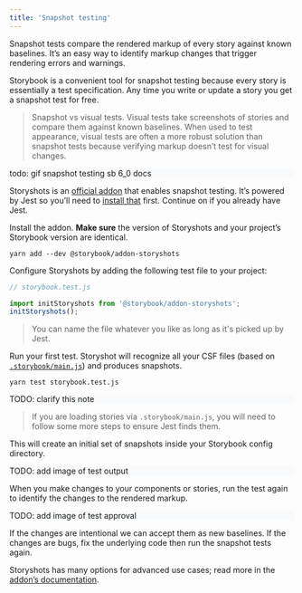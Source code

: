 ```yaml
---
title: 'Snapshot testing'
---
```


Snapshot tests compare the rendered markup of every story against known baselines. It’s an easy way to identify markup changes that trigger rendering errors and warnings.

Storybook is a convenient tool for snapshot testing because every story is essentially a test specification. Any time you write or update a story you get a snapshot test for free. 

> Snapshot vs visual tests. Visual tests take screenshots of stories and compare them against known baselines. When used to test appearance, visual tests are often a more robust solution than snapshot tests because verifying markup doesn’t test for visual changes.

<div style="background-color:#F8FAFC">
todo: gif snapshot testing sb 6_0 docs
</div>

Storyshots is an [official addon](https://github.com/storybookjs/storybook/tree/master/addons/storyshots/storyshots-core) that enables snapshot testing. It’s powered by Jest so you’ll need to [install that](https://jestjs.io/docs/en/getting-started) first. Continue on if you already have Jest.

Install the addon. **Make sure** the version of Storyshots and your project’s Storybook version are identical.

```shell
yarn add --dev @storybook/addon-storyshots
```

Configure Storyshots by adding the following test file to your project:

```js
// storybook.test.js

import initStoryshots from '@storybook/addon-storyshots';
initStoryshots();
```

> You can name the file whatever you like as long as it's picked up by Jest.


Run your first test. Storyshot will recognize all your CSF files (based on [`.storybook/main.js`](../configure/overview#configure-story-rendering)) and produces snapshots.

```shell
yarn test storybook.test.js
```

<div style="background-color:#F8FAFC">
TODO: clarify this note
</div>

> If you are loading stories via `.storybook/main.js`, you will need to follow some more steps to ensure Jest finds them.


This will create an initial set of snapshots inside your Storybook config directory.

<div style="background-color:#F8FAFC">
TODO: add image of test output
</div>

When you make changes to your components or stories, run the test again to identify the changes to the rendered markup.

<div style="background-color:#F8FAFC">
TODO: add image of test approval
</div>

If the changes are intentional we can accept them as new baselines. If the changes are bugs, fix the underlying code then run the snapshot tests again.

Storyshots has many options for advanced use cases; read more in the [addon’s documentation](https://github.com/storybookjs/storybook/tree/master/addons/storyshots/storyshots-core).